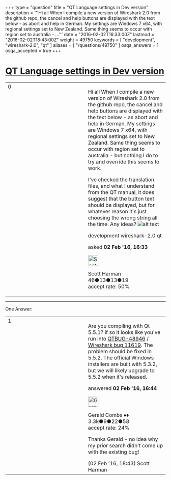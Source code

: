 +++
type = "question"
title = "QT Language settings in Dev version"
description = '''Hi all When I compile a new version of Wireshark 2.0 from the github repo, the cancel and help buttons are displayed with the text below - as abort and help in German.  My settings are Windows 7 x64, with regional settings set to New Zealand. Same thing seems to occur with region set to australia - ...'''
date = "2016-02-02T16:33:00Z"
lastmod = "2016-02-02T18:43:00Z"
weight = 49750
keywords = [ "development", "wireshark-2.0", "qt" ]
aliases = [ "/questions/49750" ]
osqa_answers = 1
osqa_accepted = true
+++

<div class="headNormal">

# [QT Language settings in Dev version](/questions/49750/qt-language-settings-in-dev-version)

</div>

<div id="main-body">

<div id="askform">

<table id="question-table" style="width:100%;"><colgroup><col style="width: 50%" /><col style="width: 50%" /></colgroup><tbody><tr class="odd"><td style="width: 30px; vertical-align: top"><div class="vote-buttons"><span id="post-49750-upvote" class="ajax-command post-vote up" rel="nofollow" title="I like this post (click again to cancel)"> </span><div id="post-49750-score" class="post-score" title="current number of votes">0</div><span id="post-49750-downvote" class="ajax-command post-vote down" rel="nofollow" title="I dont like this post (click again to cancel)"> </span> <span id="favorite-mark" class="ajax-command favorite-mark" rel="nofollow" title="mark/unmark this question as favorite (click again to cancel)"> </span><div id="favorite-count" class="favorite-count"></div></div></td><td><div id="item-right"><div class="question-body"><p>Hi all When I compile a new version of Wireshark 2.0 from the github repo, the cancel and help buttons are displayed with the text below - as abort and help in German. My settings are Windows 7 x64, with regional settings set to New Zealand. Same thing seems to occur with region set to australia - but nothing I do to try and override this seems to work.</p><p>I've checked the translation files, and what I understand from the QT manual, it does suggest that the button text should be displayed, but for whatever reason it's just choosing the wrong string all the time. Any ideas? <img src="https://osqa-ask.wireshark.org/upfiles/wireshark_XDA_story_TEST.pcapng_2016-02-03_11-20-55.png" alt="alt text" /></p></div><div id="question-tags" class="tags-container tags"><span class="post-tag tag-link-development" rel="tag" title="see questions tagged &#39;development&#39;">development</span> <span class="post-tag tag-link-wireshark-2.0" rel="tag" title="see questions tagged &#39;wireshark-2.0&#39;">wireshark-2.0</span> <span class="post-tag tag-link-qt" rel="tag" title="see questions tagged &#39;qt&#39;">qt</span></div><div id="question-controls" class="post-controls"></div><div class="post-update-info-container"><div class="post-update-info post-update-info-user"><p>asked <strong>02 Feb '16, 16:33</strong></p><img src="https://secure.gravatar.com/avatar/c4a59238ef906285e110fa429a9a94b9?s=32&amp;d=identicon&amp;r=g" class="gravatar" width="32" height="32" alt="Scott%20Harman&#39;s gravatar image" /><p><span>Scott Harman</span><br />
<span class="score" title="46 reputation points">46</span><span title="13 badges"><span class="badge1">●</span><span class="badgecount">13</span></span><span title="13 badges"><span class="silver">●</span><span class="badgecount">13</span></span><span title="19 badges"><span class="bronze">●</span><span class="badgecount">19</span></span><br />
<span class="accept_rate" title="Rate of the user&#39;s accepted answers">accept rate:</span> <span title="Scott Harman has one accepted answer">50%</span></p></img></div></div><div id="comments-container-49750" class="comments-container"></div><div id="comment-tools-49750" class="comment-tools"></div><div class="clear"></div><div id="comment-49750-form-container" class="comment-form-container"></div><div class="clear"></div></div></td></tr></tbody></table>

------------------------------------------------------------------------

<div class="tabBar">

<span id="sort-top"></span>

<div class="headQuestions">

One Answer:

</div>

</div>

<span id="49751"></span>

<div id="answer-container-49751" class="answer accepted-answer">

<table style="width:100%;"><colgroup><col style="width: 50%" /><col style="width: 50%" /></colgroup><tbody><tr class="odd"><td style="width: 30px; vertical-align: top"><div class="vote-buttons"><span id="post-49751-upvote" class="ajax-command post-vote up" rel="nofollow" title="I like this post (click again to cancel)"> </span><div id="post-49751-score" class="post-score" title="current number of votes">1</div><span id="post-49751-downvote" class="ajax-command post-vote down" rel="nofollow" title="I dont like this post (click again to cancel)"> </span> <span class="accept-answer on" rel="nofollow" title="Scott Harman has selected this answer as the correct answer"> </span></div></td><td><div class="item-right"><div class="answer-body"><p>Are you compiling with Qt 5.5.1? If so it looks like you've run into <a href="https://bugreports.qt.io/browse/QTBUG-48946">QTBUG-48946</a> / <a href="https://bugs.wireshark.org/bugzilla/show_bug.cgi?id=11619">Wireshark bug 11619</a>. The problem should be fixed in 5.5.2. The official Windows installers are built with 5.3.2, but we will likely upgrade to 5.5.2 when it's released.</p></div><div class="answer-controls post-controls"></div><div class="post-update-info-container"><div class="post-update-info post-update-info-user"><p>answered <strong>02 Feb '16, 16:44</strong></p><img src="https://secure.gravatar.com/avatar/6db117a984c6529df88330dc49fb1ee4?s=32&amp;d=identicon&amp;r=g" class="gravatar" width="32" height="32" alt="Gerald%20Combs&#39;s gravatar image" /><p><span>Gerald Combs ♦♦</span><br />
<span class="score" title="3332 reputation points"><span>3.3k</span></span><span title="9 badges"><span class="badge1">●</span><span class="badgecount">9</span></span><span title="22 badges"><span class="silver">●</span><span class="badgecount">22</span></span><span title="58 badges"><span class="bronze">●</span><span class="badgecount">58</span></span><br />
<span class="accept_rate" title="Rate of the user&#39;s accepted answers">accept rate:</span> <span title="Gerald Combs has 32 accepted answers">24%</span></p></div></div><div id="comments-container-49751" class="comments-container"><span id="49752"></span><div id="comment-49752" class="comment"><div id="post-49752-score" class="comment-score"></div><div class="comment-text"><p>Thanks Gerald - no idea why my prior search didn't come up with the existing bug!</p></div><div id="comment-49752-info" class="comment-info"><span class="comment-age">(02 Feb '16, 18:43)</span> <span class="comment-user userinfo">Scott Harman</span></div></div></div><div id="comment-tools-49751" class="comment-tools"></div><div class="clear"></div><div id="comment-49751-form-container" class="comment-form-container"></div><div class="clear"></div></div></td></tr></tbody></table>

</div>

<div class="paginator-container-left">

</div>

</div>

</div>

